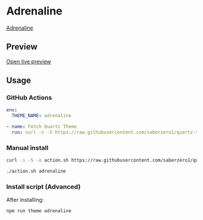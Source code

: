 # Adrenaline

[Adrenaline](https://github.com/Spekulucius)

## Preview

[Open live preview](https://quartz-themes.github.io/adrenaline/)

## Usage

### GitHub Actions

```yaml
env:
  THEME_NAME: adrenaline
```

```yaml
- name: Fetch Quartz Theme
  run: curl -s -S https://raw.githubusercontent.com/saberzero1/quartz-themes/master/action.sh | bash -s -- $THEME_NAME
```

### Manual install

```bash
curl -s -S -o action.sh https://raw.githubusercontent.com/saberzero1/quartz-themes/master/action.sh

./action.sh adrenaline
```

### Install script (Advanced)

After installing:

```bash
npm run theme adrenaline
```
